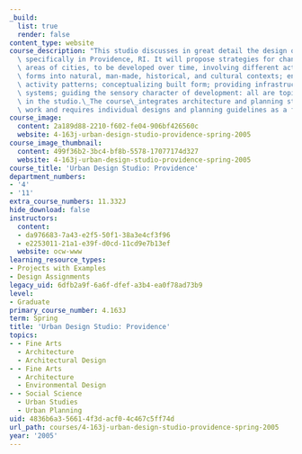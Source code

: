 ```yaml
---
_build:
  list: true
  render: false
content_type: website
course_description: "This studio discusses in great detail the design of urban environments,\
  \ specifically in Providence, RI. It will propose strategies for change in large\
  \ areas of cities, to be developed over time, involving different actors. Fitting\
  \ forms into natural, man-made, historical, and cultural contexts; enabling desirable\
  \ activity patterns; conceptualizing built form; providing infrastructure and service\
  \ systems; guiding the sensory character of development: all are topics covered\
  \ in the studio.\_The course\_integrates architecture and planning students in joint\
  \ work and requires individual designs and planning guidelines as a final product.\n"
course_image:
  content: 2a189d88-2210-f602-fe04-906bf426560c
  website: 4-163j-urban-design-studio-providence-spring-2005
course_image_thumbnail:
  content: 499f36b2-3bc4-bf8b-5578-17077174d327
  website: 4-163j-urban-design-studio-providence-spring-2005
course_title: 'Urban Design Studio: Providence'
department_numbers:
- '4'
- '11'
extra_course_numbers: 11.332J
hide_download: false
instructors:
  content:
  - da976683-7a43-e2f5-50f1-38a3e4cf3f96
  - e2253011-21a1-e39f-d0cd-11cd9e7b13ef
  website: ocw-www
learning_resource_types:
- Projects with Examples
- Design Assignments
legacy_uid: 6dfb2a9f-6a6f-dfef-a3b4-ea0f78ad73b9
level:
- Graduate
primary_course_number: 4.163J
term: Spring
title: 'Urban Design Studio: Providence'
topics:
- - Fine Arts
  - Architecture
  - Architectural Design
- - Fine Arts
  - Architecture
  - Environmental Design
- - Social Science
  - Urban Studies
  - Urban Planning
uid: 4836b6a3-5661-4f3d-acf0-4c467c5ff74d
url_path: courses/4-163j-urban-design-studio-providence-spring-2005
year: '2005'
---
```


